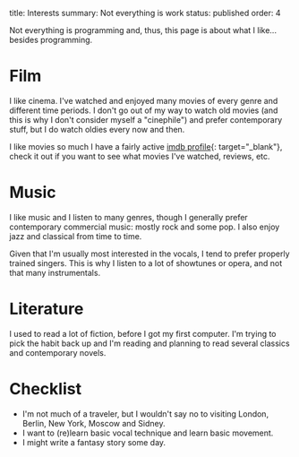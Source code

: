 title: Interests
summary: Not everything is work
status: published
order: 4

Not everything is programming and, thus, this page is about what I like... besides programming.

# Film
I like cinema. I've watched and enjoyed many movies of every genre and different 
time periods. I don't go out of my way to watch old movies (and this is why I don't consider myself a "cinephile") and prefer contemporary stuff, but I do watch oldies every now and then.

I like movies so much I have a fairly active [imdb profile][imdb]{: target="_blank"}, check it out if you want to see what movies I've watched, reviews, etc.

# Music
I like music and I listen to many genres, though I generally prefer
contemporary commercial music: mostly rock and some pop. I also enjoy jazz and classical from time to time.

Given that I'm usually most interested in the vocals, I tend to prefer properly trained singers. This is why I listen
to a lot of showtunes or opera, and not that many instrumentals.

# Literature
I used to read a lot of fiction, before I got my first computer. I'm trying to pick the habit back up and I'm reading and
planning to read several classics and contemporary novels.

# Checklist
* I'm not much of a traveler, but I wouldn't say no to visiting London, Berlin, New York, Moscow and Sidney.
* I want to (re)learn basic vocal technique and learn basic movement.
* I might write a fantasy story some day.

[imdb]: //www.imdb.com/user/ur39224109/ "My IMDB profile"

